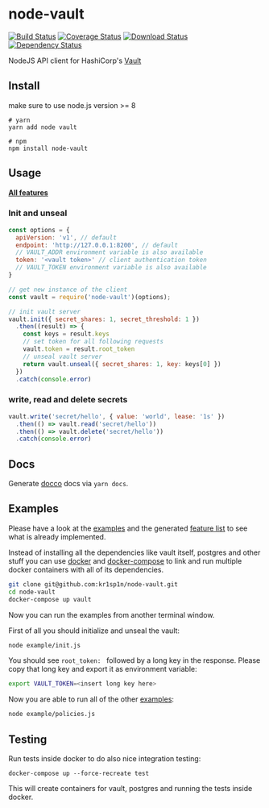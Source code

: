 # node-vault

[![Build Status](https://img.shields.io/travis/kr1sp1n/node-vault/master.svg?style=flat-square)](https://travis-ci.org/kr1sp1n/node-vault)
[![Coverage Status](https://img.shields.io/codecov/c/github/kr1sp1n/node-vault/master.svg?style=flat-square)](https://codecov.io/gh/kr1sp1n/node-vault/branch/master)
[![Download Status](https://img.shields.io/npm/dm/node-vault.svg?style=flat-square)](https://www.npmjs.com/package/node-vault)
[![Dependency Status](https://img.shields.io/david/kr1sp1n/node-vault.svg?style=flat-square)](https://david-dm.org/kr1sp1n/node-vault)

NodeJS API client for HashiCorp's [Vault]


## Install
make sure to use node.js version >= 8

    # yarn
    yarn add node vault
    
    # npm
    npm install node-vault


## Usage

**[All features](features.md)**

### Init and unseal

```javascript
const options = {
  apiVersion: 'v1', // default
  endpoint: 'http://127.0.0.1:8200', // default
  // VAULT_ADDR environment variable is also available
  token: '<vault token>' // client authentication token
  // VAULT_TOKEN environment variable is also available
}

// get new instance of the client
const vault = require('node-vault')(options);

// init vault server
vault.init({ secret_shares: 1, secret_threshold: 1 })
  .then((result) => {
    const keys = result.keys
    // set token for all following requests
    vault.token = result.root_token
    // unseal vault server
    return vault.unseal({ secret_shares: 1, key: keys[0] })
  })
  .catch(console.error)
```

### write, read and delete secrets

```javascript
vault.write('secret/hello', { value: 'world', lease: '1s' })
  .then(() => vault.read('secret/hello'))
  .then(() => vault.delete('secret/hello'))
  .catch(console.error)
```

## Docs
Generate [docco] docs via `yarn docs`.


## Examples
Please have a look at the [examples] and the generated [feature list] to see what is already implemented.

Instead of installing all the dependencies like vault itself, postgres and other stuff you can
use [docker] and [docker-compose] to link and run multiple docker containers with all of its dependencies.

```bash
git clone git@github.com:kr1sp1n/node-vault.git
cd node-vault
docker-compose up vault
```

Now you can run the examples from another terminal window.

First of all you should initialize and unseal the vault:
```bash
node example/init.js
```
You should see `root_token: ` followed by a long key in the response.
Please copy that long key and export it as environment variable:
```bash
export VAULT_TOKEN=<insert long key here>
```

Now you are able to run all of the other [examples]:
```bash
node example/policies.js
```

## Testing

Run tests inside docker to do also nice integration testing:

    docker-compose up --force-recreate test

This will create containers for vault, postgres and running the tests inside
docker.



[examples]: /example
[docker-compose.yml]: /docker-compose.yml
[Vault]: https://vaultproject.io/
[docker-compose]: https://www.docker.com/docker-compose
[docker]: http://docs.docker.com/
[docker toolbox]: https://www.docker.com/toolbox
[docco]: http://jashkenas.github.io/docco
[feature list]: features.md

